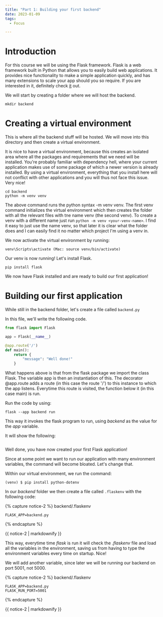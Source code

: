 ```yaml
---
title: "Part 1: Building your first backend"
date: 2023-01-09
tags:
  - Focus

---
```


<h1>Introduction</h1>

For this course we will be using the Flask framework. Flask is a web framework built in Python that allows you to easily build web applications. It provides nice functionality to make a simple application quickly, and has many extensions to scale your app should you so require. If you are interested in it, definitely check <a href="https://flask.palletsprojects.com/en/2.2.x/">it</a> out. 

We will start by creating a folder where we will host the backend. 

```
mkdir backend
```
<h1>Creating a virtual environment</h1>
This is where all the backend stuff will be hosted. We will move into this directory and then create a virtual environment. 

It is nice to have a virtual environment, because this creates an isolated area where all the packages and requirements that we need will be installed. You're probably familiar with dependency hell, where your current application makes use of some package of which a newer version is already installed. By using a virtual environment, everything that you install here will not conflict with other applications and you will thus not face this issue. Very nice!

```
cd backend
python -m venv venv
```

The above command runs the python syntax -m venv venv. The first venv command initializes the virtual environment which then creates the folder with all the relevant files with tne name venv (the second venv). To create a venv with a different name just run ```python -m venv <your-venv-name>```. I find it easy to just use the name venv, so that later it is clear what the folder does and I can easily find it no matter which project I'm using a venv in.

We now activate the virtual environment by running:
```
venv\Scripts\activate (Mac: source venv/bin/activate)
```

Our venv is now running! Let's install Flask.

```
pip install flask
```

We now have Flask installed and are ready to build our first application!

<h1>Building our first application</h1>

While still in the backend folder, let's create a file called ```backend.py```

In this file, we'll write the following code. 

```python
from flask import Flask

app = Flask(__name__)

@app.route('/')
def main():
    return {
        "message": "Well done!"
    }

```
What happens above is that from the flask package we import the class Flask. The variable app is then an instantiation of this. The decorator @app.route adds a route (in this case the route '/') to this instance to which the app listens. Everytime this route is visited, the function below it (in this case main) is run. 

Run the code by using:
```
flask --app backend run
```

This way it invokes the flask program to run, using <i>backend</i> as the value for the <i>app</i> variable. 

It will show the following: 

<img src="{{ site.url }}{{ site.baseurl }}/assets/images/building_a_bank_2/1.PNG" alt="">

Well done, you have now created your first Flask application!

Since at some point we want to run our application with many environment variables, the command will become bloated. Let's change that. 

Within our virtual environment, we run the command: 

```
(venv) $ pip install python-dotenv
```

In our <i>backend</i> folder we then create a file called ```.flaskenv``` with the following code:


{% capture notice-2 %}
backend/.flaskenv
```
FLASK_APP=backend.py
```
{% endcapture %}

<div class="notice">{{ notice-2 | markdownify }}</div>

This way, everytime time <i>flask</i> is run it will check the <i>.flaskenv</i> file and load all the variables in the environment, saving us from having to type the environment variables every time on startup. Nice! 

We will add another variable, since later we will be running our backend on port 5001, not 5000.


{% capture notice-2 %}
backend/.flaskenv
```
FLASK_APP=backend.py
FLASK_RUN_PORT=5001
```
{% endcapture %}

<div class="notice">{{ notice-2 | markdownify }}</div>



